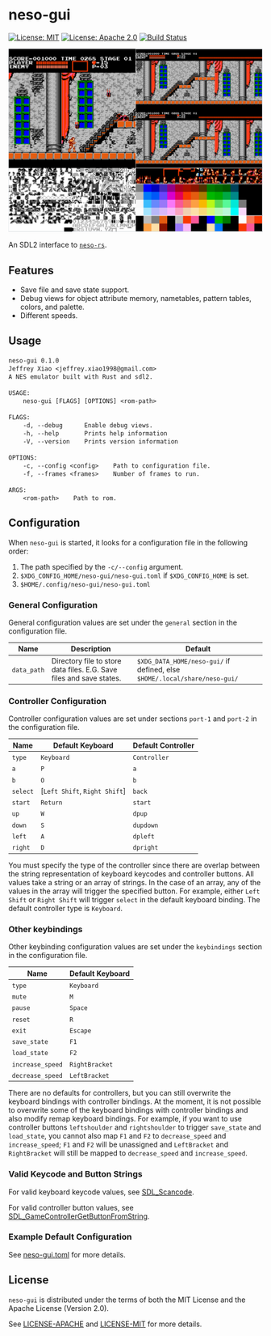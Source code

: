 # neso-gui

[![License: MIT](https://img.shields.io/badge/License-MIT-yellow.svg)](https://opensource.org/licenses/MIT)
[![License: Apache 2.0](https://img.shields.io/badge/License-Apache%202.0-blue.svg)](https://opensource.org/licenses/Apache-2.0)
[![Build Status](https://travis-ci.org/jeffrey-xiao/neso-gui.svg?branch=master)](https://travis-ci.org/jeffrey-xiao/neso-gui)

![Screenshot of Castlevania II: Simon's Quest](examples/screenshot.png)

An SDL2 interface to [`neso-rs`](https://gitlab.com/jeffrey-xiao/neso-rs).

## Features

- Save file and save state support.
- Debug views for object attribute memory, nametables, pattern tables, colors, and palette.
- Different speeds.

## Usage

```
neso-gui 0.1.0
Jeffrey Xiao <jeffrey.xiao1998@gmail.com>
A NES emulator built with Rust and sdl2.

USAGE:
    neso-gui [FLAGS] [OPTIONS] <rom-path>

FLAGS:
    -d, --debug      Enable debug views.
    -h, --help       Prints help information
    -V, --version    Prints version information

OPTIONS:
    -c, --config <config>    Path to configuration file.
    -f, --frames <frames>    Number of frames to run.

ARGS:
    <rom-path>    Path to rom.
```

## Configuration

When `neso-gui` is started, it looks for a configuration file in the following order:

1. The path specified by the `-c/--config` argument.
2. `$XDG_CONFIG_HOME/neso-gui/neso-gui.toml` if `$XDG_CONFIG_HOME` is set.
3. `$HOME/.config/neso-gui/neso-gui.toml`

### General Configuration

General configuration values are set under the `general` section in the configuration file.

| Name        | Description                                                          | Default                                                                    |
| ----------- | -------------------------------------------------------------------- | -------------------------------------------------------------------------- |
| `data_path` | Directory file to store data files. E.G. Save files and save states. | `$XDG_DATA_HOME/neso-gui/` if defined, else `$HOME/.local/share/neso-gui/` |

### Controller Configuration

Controller configuration values are set under sections `port-1` and `port-2` in the configuration
file.

| Name     | Default Keyboard              | Default Controller |
| -------- | ----------------------------- | ------------------ |
| `type`   | `Keyboard`                    | `Controller`       |
| `a`      | `P`                           | `a`                |
| `b`      | `O`                           | `b`                |
| `select` | [`Left Shift`, `Right Shift`] | `back`             |
| `start`  | `Return`                      | `start`            |
| `up`     | `W`                           | `dpup`             |
| `down`   | `S`                           | `dupdown`          |
| `left`   | `A`                           | `dpleft`           |
| `right`  | `D`                           | `dpright`          |

You must specify the type of the controller since there are overlap between the string
representation of keyboard keycodes and controller buttons. All values take a string or an array of
strings. In the case of an array, any of the values in the array will trigger the specified button.
For example, either `Left Shift` or `Right Shift` will trigger `select` in the default keyboard
binding. The default controller type is `Keyboard`.

### Other keybindings

Other keybinding configuration values are set under the `keybindings` section in the configuration
file.

| Name             | Default Keyboard |
| ---------------- | ---------------- |
| `type`           | `Keyboard`       |
| `mute`           | `M`              |
| `pause`          | `Space`          |
| `reset`          | `R`              |
| `exit`           | `Escape`         |
| `save_state`     | `F1`             |
| `load_state`     | `F2`             |
| `increase_speed` | `RightBracket`   |
| `decrease_speed` | `LeftBracket`    |

There are no defaults for controllers, but you can still overwrite the keyboard bindings with
controller bindings. At the moment, it is not possible to overwrite some of the keyboard bindings
with controller bindings and also modify remap keyboard bindings. For example, if you want to use
controller buttons `leftshoulder` and `rightshoulder` to trigger `save_state` and `load_state`, you
cannot also map `F1` and `F2` to `decrease_speed` and `increase_speed`; `F1` and `F2` will be
unassigned and `LeftBracket` and `RightBracket` will still be mapped to `decrease_speed` and
`increase_speed`.

### Valid Keycode and Button Strings

For valid keyboard keycode values, see [SDL_Scancode](https://wiki.libsdl.org/SDL_Scancode).

For valid controller button values, see
[SDL_GameControllerGetButtonFromString](https://github.com/spurious/SDL-mirror/blob/9f99a9c6422e45ce3940940c2d0e04a2f5389fd7/src/joystick/SDL_gamecontroller.c#L492).

### Example Default Configuration

See [neso-gui.toml](examples/neso-gui.toml) for more details.

## License

`neso-gui` is distributed under the terms of both the MIT License and the Apache License (Version
2.0).

See [LICENSE-APACHE](LICENSE-APACHE) and [LICENSE-MIT](LICENSE-MIT) for more details.

